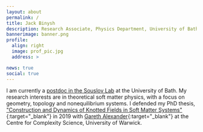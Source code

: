 ```yaml
---
layout: about
permalink: /
title: Jack Binysh 
description: Research Associate, Physics Department, University of Bath.
bannerimage: banner.png
profile:
  align: right
  image: prof_pic.jpg
  address: >

news: true
social: true 
---
```

 I am currently a [postdoc in the Souslov Lab](https://people.bath.ac.uk/as3764/authors/jack/) at the University of Bath. My research interests are in theoretical soft matter physics, with a focus on geometry, topology and nonequilibrium systems. I defended my PhD thesis, ["Construction and Dynamics of Knotted Fields in Soft Matter Systems"](https://github.com/jackbinysh/Thesis){:target="\_blank"} in 2019 with [Gareth Alexander](https://warwick.ac.uk/fac/sci/physics/staff/academic/galexander/){:target="\_blank"} at the Centre for Complexity Science, University of Warwick.
